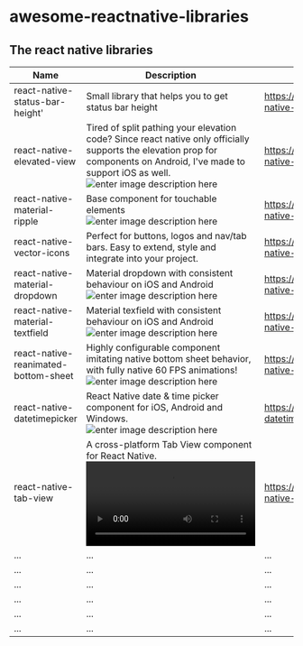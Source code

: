 # awesome-reactnative-libraries

## The react native libraries

|            Name    |Description               |Repository                        |
|------------------|-------------------------------|-----------------------------|
|react-native-status-bar-height'|Small library that helps you to get status bar height            |https://github.com/ovr/react-native-status-bar-height#readme           |
|react-native-elevated-view       |Tired of split pathing your elevation code?  Since react native only officially supports the elevation prop for <View> components on Android, I've made <ElevatedView> to support iOS as well.     ![enter image description here](https://raw.githubusercontent.com/alekhurst/react-native-elevated-view/master/screenshot-ios.png)     |https://github.com/alekhurst/react-native-elevated-view    |
|react-native-material-ripple         |Base component for touchable elements    ![enter image description here](https://cloud.githubusercontent.com/assets/2055622/24832328/459afaf0-1cb6-11e7-975d-accedb67a716.gif)  |https://github.com/n4kz/react-native-material-ripple     |
|react-native-vector-icons       |Perfect for buttons, logos and nav/tab bars. Easy to extend, style and integrate into your project.          |https://github.com/oblador/react-native-vector-icons    |
|react-native-material-dropdown         |Material dropdown with consistent behaviour on iOS and Android ![enter image description here](https://user-images.githubusercontent.com/2055622/27727487-591a807a-5d87-11e7-89f6-f31a442db0c6.gif )| https://github.com/n4kz/react-native-material-dropdown    |
|react-native-material-textfield      | Material texfield with consistent behaviour on iOS and Android ![enter image description here](https://cloud.githubusercontent.com/assets/2055622/24325711/eaa4ff08-11af-11e7-8550-2504c1580979.gif )          |https://github.com/n4kz/react-native-material-textfield     |
|react-native-reanimated-bottom-sheet      |Highly configurable component imitating native bottom sheet behavior, with fully native 60 FPS animations!    ![enter image description here](https://github.com/osdnk/react-native-reanimated-bottom-sheet/blob/master/gifs/1.gif)      |https://github.com/osdnk/react-native-reanimated-bottom-sheet      |
|react-native-datetimepicker         |React Native date & time picker component for iOS, Android and Windows.   ![enter image description here](https://github.com/react-native-datetimepicker/datetimepicker/blob/master/docs/images/android_date.png)       |https://github.com/react-native-datetimepicker/datetimepicker      |
|react-native-tab-view         |A cross-platform Tab View component for React Native.    ![enter image description here](https://raw.githubusercontent.com/satya164/react-native-tab-view/master/demo/demo.mp4)          |https://github.com/satya164/react-native-tab-view     |
|...         |...          |...      |
|...         |...          |...      |
|...         |...          |...      |
|...         |...          |...      |
|...         |...          |...      |
|...         |...          |...      |
